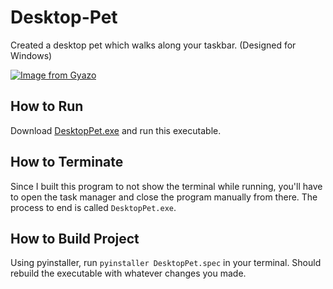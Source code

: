 # Desktop-Pet
Created a desktop pet which walks along your taskbar. (Designed for Windows)

[![Image from Gyazo](https://i.gyazo.com/727cd1551202a1c9dae2ec742a8dba94.gif)](https://gyazo.com/727cd1551202a1c9dae2ec742a8dba94)

## How to Run
Download [DesktopPet.exe](https://github.com/eamonduffy/Desktop-Pet/blob/main/dist/DesktopPet.exe) and run this executable. 

## How to Terminate
Since I built this program to not show the terminal while running, you'll have to open the task manager and close the program manually from there. The process to end is called `DesktopPet.exe`.

## How to Build Project
Using pyinstaller, run `pyinstaller DesktopPet.spec` in your terminal. Should rebuild the executable with whatever changes you made.
